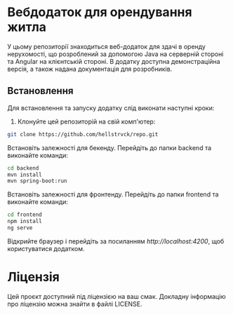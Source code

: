# Вебдодаток для орендування житла

У цьому репозиторії знаходиться веб-додаток для здачі в оренду нерухомості, що розроблений за допомогою Java на серверній стороні та Angular на клієнтській стороні. В додатку доступна демонстраційна версія, а також надана документація для розробників.

## Встановлення

Для встановлення та запуску додатку слід виконати наступні кроки:

1. Клонуйте цей репозиторій на свій комп'ютер:

```bash
git clone https://github.com/hellstrvck/repo.git
```
Встановіть залежності для бекенду. Перейдіть до папки backend та виконайте команди:
```bash
cd backend
mvn install
mvn spring-boot:run
```
Встановіть залежності для фронтенду. Перейдіть до папки frontend та виконайте команди:
```bash
cd frontend
npm install
ng serve
```
Відкрийте браузер і перейдіть за посиланням *http://localhost:4200*, щоб користуватися додатком.

# Ліцензія
Цей проєкт доступний під ліцензією на ваш смак. Докладну інформацію про ліцензію можна знайти в файлі LICENSE.
